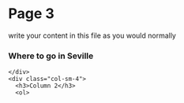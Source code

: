 <h1>Page 3</h1>
<p>write your content in this file as you would normally</p>
<div class="container">
  <div class="row">
    <div class="col-sm-8">
      <h3>Where to go in Seville</h3>
      <p></p>
       
    </div>
    <div class="col-sm-4">
      <h3>Column 2</h3>
      <ol> 
</ol>
    </div>
  </div>
</div>
